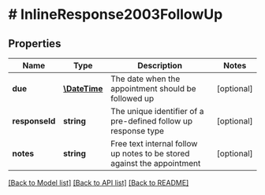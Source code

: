 # # InlineResponse2003FollowUp

## Properties

Name | Type | Description | Notes
------------ | ------------- | ------------- | -------------
**due** | [**\DateTime**](\DateTime.md) | The date when the appointment should be followed up | [optional]
**responseId** | **string** | The unique identifier of a pre-defined follow up response type | [optional]
**notes** | **string** | Free text internal follow up notes to be stored against the appointment | [optional]

[[Back to Model list]](../../README.md#models) [[Back to API list]](../../README.md#endpoints) [[Back to README]](../../README.md)
